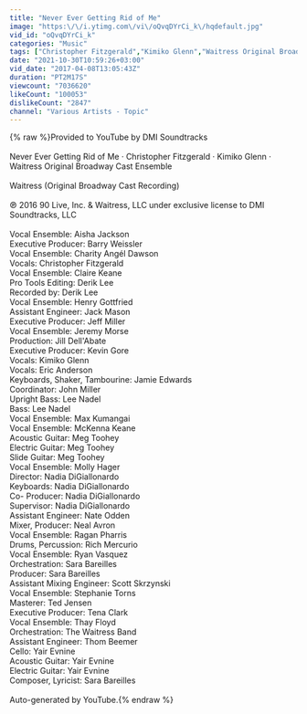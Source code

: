 ```yaml
---
title: "Never Ever Getting Rid of Me"
image: "https:\/\/i.ytimg.com\/vi\/oQvqDYrCi_k\/hqdefault.jpg"
vid_id: "oQvqDYrCi_k"
categories: "Music"
tags: ["Christopher Fitzgerald","Kimiko Glenn","Waitress Original Broadway Cast Ensemble"]
date: "2021-10-30T10:59:26+03:00"
vid_date: "2017-04-08T13:05:43Z"
duration: "PT2M17S"
viewcount: "7036620"
likeCount: "100053"
dislikeCount: "2847"
channel: "Various Artists - Topic"
---
```

{% raw %}Provided to YouTube by DMI Soundtracks<br /><br />Never Ever Getting Rid of Me · Christopher Fitzgerald · Kimiko Glenn · Waitress Original Broadway Cast Ensemble<br /><br />Waitress (Original Broadway Cast Recording)<br /><br />℗ 2016 90 Live, Inc. &amp; Waitress, LLC under exclusive license to DMI Soundtracks, LLC<br /><br />Vocal  Ensemble: Aisha Jackson<br />Executive  Producer: Barry Weissler<br />Vocal  Ensemble: Charity Angél Dawson<br />Vocals: Christopher Fitzgerald<br />Vocal  Ensemble: Claire Keane<br />Pro  Tools  Editing: Derik Lee<br />Recorded by: Derik Lee<br />Vocal  Ensemble: Henry Gottfried<br />Assistant  Engineer: Jack Mason<br />Executive  Producer: Jeff Miller<br />Vocal  Ensemble: Jeremy Morse<br />Production: Jill Dell'Abate<br />Executive  Producer: Kevin Gore<br />Vocals: Kimiko Glenn<br />Vocals: Eric Anderson<br />Keyboards, Shaker, Tambourine: Jamie Edwards<br />Coordinator: John Miller<br />Upright  Bass: Lee Nadel<br />Bass: Lee Nadel<br />Vocal  Ensemble: Max Kumangai<br />Vocal  Ensemble: McKenna Keane<br />Acoustic  Guitar: Meg Toohey<br />Electric  Guitar: Meg Toohey<br />Slide  Guitar: Meg Toohey<br />Vocal  Ensemble: Molly Hager<br />Director: Nadia DiGiallonardo<br />Keyboards: Nadia DiGiallonardo<br />Co- Producer: Nadia DiGiallonardo<br />Supervisor: Nadia DiGiallonardo<br />Assistant  Engineer: Nate Odden<br />Mixer, Producer: Neal Avron<br />Vocal  Ensemble: Ragan Pharris<br />Drums, Percussion: Rich Mercurio<br />Vocal  Ensemble: Ryan Vasquez<br />Orchestration: Sara Bareilles<br />Producer: Sara Bareilles<br />Assistant  Mixing  Engineer: Scott Skrzynski<br />Vocal  Ensemble: Stephanie Torns<br />Masterer: Ted Jensen<br />Executive  Producer: Tena Clark<br />Vocal  Ensemble: Thay Floyd<br />Orchestration: The Waitress Band<br />Assistant  Engineer: Thom Beemer<br />Cello: Yair Evnine<br />Acoustic  Guitar: Yair Evnine<br />Electric  Guitar: Yair Evnine<br />Composer, Lyricist: Sara Bareilles<br /><br />Auto-generated by YouTube.{% endraw %}
